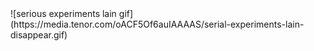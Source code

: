<a style="width: 500px">
  ![serious experiments lain gif](https://media.tenor.com/oACF5Of6auIAAAAS/serial-experiments-lain-disappear.gif)
</div>
